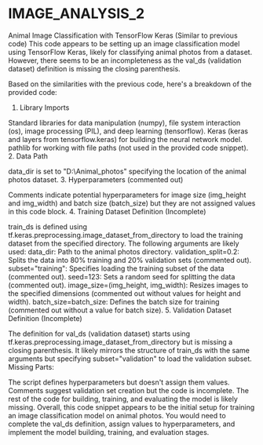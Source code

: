 # IMAGE_ANALYSIS_2
Animal Image Classification with TensorFlow Keras (Similar to previous code)
This code appears to be setting up an image classification model using TensorFlow Keras, likely for classifying animal photos from a dataset. However, there seems to be an incompleteness as the val_ds (validation dataset) definition is missing the closing parenthesis.

Based on the similarities with the previous code, here's a breakdown of the provided code:

1. Library Imports

Standard libraries for data manipulation (numpy), file system interaction (os), image processing (PIL), and deep learning (tensorflow).
Keras (keras and layers from tensorflow.keras) for building the neural network model.
pathlib for working with file paths (not used in the provided code snippet).
2. Data Path

data_dir is set to "D:\Animal_photos" specifying the location of the animal photos dataset.
3. Hyperparameters (commented out)

Comments indicate potential hyperparameters for image size (img_height and img_width) and batch size (batch_size) but they are not assigned values in this code block.
4. Training Dataset Definition (Incomplete)

train_ds is defined using tf.keras.preprocessing.image_dataset_from_directory to load the training dataset from the specified directory.
The following arguments are likely used:
data_dir: Path to the animal photos directory.
validation_split=0.2: Splits the data into 80% training and 20% validation sets (commented out).
subset="training": Specifies loading the training subset of the data (commented out).
seed=123: Sets a random seed for splitting the data (commented out).
image_size=(img_height, img_width): Resizes images to the specified dimensions (commented out without values for height and width).
batch_size=batch_size: Defines the batch size for training (commented out without a value for batch size).
5. Validation Dataset Definition (Incomplete)

The definition for val_ds (validation dataset) starts using tf.keras.preprocessing.image_dataset_from_directory but is missing a closing parenthesis. It likely mirrors the structure of train_ds with the same arguments but specifying subset="validation" to load the validation subset.
Missing Parts:

The script defines hyperparameters but doesn't assign them values.
Comments suggest validation set creation but the code is incomplete.
The rest of the code for building, training, and evaluating the model is likely missing.
Overall, this code snippet appears to be the initial setup for training an image classification model on animal photos. You would need to complete the val_ds definition, assign values to hyperparameters, and implement the model building, training, and evaluation stages.

